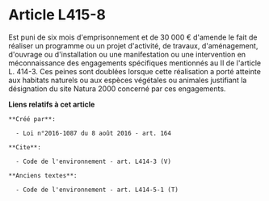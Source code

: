 # Article L415-8

Est puni de six mois d'emprisonnement et de 30 000 € d'amende le fait de réaliser un programme ou un projet d'activité, de
travaux, d'aménagement, d'ouvrage ou d'installation ou une manifestation ou une intervention en méconnaissance des
engagements spécifiques mentionnés au II de l'article L. 414-3. Ces peines sont doublées lorsque cette réalisation a porté
atteinte aux habitats naturels ou aux espèces végétales ou animales justifiant la désignation du site Natura 2000 concerné
par ces engagements.

**Liens relatifs à cet article**

	**Créé par**:

	  - Loi n°2016-1087 du 8 août 2016 - art. 164

	**Cite**:

	  - Code de l'environnement - art. L414-3 (V)

	**Anciens textes**:

	  - Code de l'environnement - art. L414-5-1 (T)
